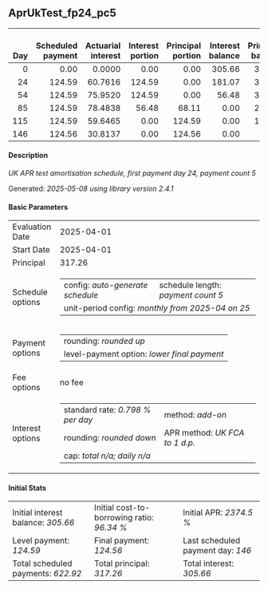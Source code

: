 <h2>AprUkTest_fp24_pc5</h2>
<table>
    <thead style="vertical-align: bottom;">
        <th style="text-align: right;">Day</th>
        <th style="text-align: right;">Scheduled payment</th>
        <th style="text-align: right;">Actuarial interest</th>
        <th style="text-align: right;">Interest portion</th>
        <th style="text-align: right;">Principal portion</th>
        <th style="text-align: right;">Interest balance</th>
        <th style="text-align: right;">Principal balance</th>
        <th style="text-align: right;">Total actuarial interest</th>
        <th style="text-align: right;">Total interest</th>
        <th style="text-align: right;">Total principal</th>
    </thead>
    <tr style="text-align: right;">
        <td class="ci00">0</td>
        <td class="ci01" style="white-space: nowrap;">0.00</td>
        <td class="ci02">0.0000</td>
        <td class="ci03">0.00</td>
        <td class="ci04">0.00</td>
        <td class="ci05">305.66</td>
        <td class="ci06">317.26</td>
        <td class="ci07">0.0000</td>
        <td class="ci08">0.00</td>
        <td class="ci09">0.00</td>
    </tr>
    <tr style="text-align: right;">
        <td class="ci00">24</td>
        <td class="ci01" style="white-space: nowrap;">124.59</td>
        <td class="ci02">60.7616</td>
        <td class="ci03">124.59</td>
        <td class="ci04">0.00</td>
        <td class="ci05">181.07</td>
        <td class="ci06">317.26</td>
        <td class="ci07">60.7616</td>
        <td class="ci08">124.59</td>
        <td class="ci09">0.00</td>
    </tr>
    <tr style="text-align: right;">
        <td class="ci00">54</td>
        <td class="ci01" style="white-space: nowrap;">124.59</td>
        <td class="ci02">75.9520</td>
        <td class="ci03">124.59</td>
        <td class="ci04">0.00</td>
        <td class="ci05">56.48</td>
        <td class="ci06">317.26</td>
        <td class="ci07">136.7137</td>
        <td class="ci08">249.18</td>
        <td class="ci09">0.00</td>
    </tr>
    <tr style="text-align: right;">
        <td class="ci00">85</td>
        <td class="ci01" style="white-space: nowrap;">124.59</td>
        <td class="ci02">78.4838</td>
        <td class="ci03">56.48</td>
        <td class="ci04">68.11</td>
        <td class="ci05">0.00</td>
        <td class="ci06">249.15</td>
        <td class="ci07">215.1975</td>
        <td class="ci08">305.66</td>
        <td class="ci09">68.11</td>
    </tr>
    <tr style="text-align: right;">
        <td class="ci00">115</td>
        <td class="ci01" style="white-space: nowrap;">124.59</td>
        <td class="ci02">59.6465</td>
        <td class="ci03">0.00</td>
        <td class="ci04">124.59</td>
        <td class="ci05">0.00</td>
        <td class="ci06">124.56</td>
        <td class="ci07">274.8440</td>
        <td class="ci08">305.66</td>
        <td class="ci09">192.70</td>
    </tr>
    <tr style="text-align: right;">
        <td class="ci00">146</td>
        <td class="ci01" style="white-space: nowrap;">124.56</td>
        <td class="ci02">30.8137</td>
        <td class="ci03">0.00</td>
        <td class="ci04">124.56</td>
        <td class="ci05">0.00</td>
        <td class="ci06">0.00</td>
        <td class="ci07">305.6576</td>
        <td class="ci08">305.66</td>
        <td class="ci09">317.26</td>
    </tr>
</table>
<h4>Description</h4>
<p><i>UK APR test amortisation schedule, first payment day 24, payment count 5</i></p>
<p>Generated: <i>2025-05-08 using library version 2.4.1</i></p>
<h4>Basic Parameters</h4>
<table>
    <tr>
        <td>Evaluation Date</td>
        <td>2025-04-01</td>
    </tr>
    <tr>
        <td>Start Date</td>
        <td>2025-04-01</td>
    </tr>
    <tr>
        <td>Principal</td>
        <td>317.26</td>
    </tr>
    <tr>
        <td>Schedule options</td>
        <td>
            <table>
                <tr>
                    <td>config: <i>auto-generate schedule</i></td>
                    <td>schedule length: <i><i>payment count</i> 5</i></td>
                </tr>
                <tr>
                    <td colspan="2" style="white-space: nowrap;">unit-period config: <i>monthly from 2025-04 on 25</i></td>
                </tr>
            </table>
        </td>
    </tr>
    <tr>
        <td>Payment options</td>
        <td>
            <table>
                <tr>
                    <td>rounding: <i>rounded up</i></td>
                </tr>
                <tr>
                    <td>level-payment option: <i>lower&nbsp;final&nbsp;payment</i></td>
                </tr>
            </table>
        </td>
    </tr>
    <tr>
        <td>Fee options</td>
        <td>no fee
        </td>
    </tr>
    <tr>
        <td>Interest options</td>
        <td>
            <table>
                <tr>
                    <td>standard rate: <i>0.798 % per day</i></td>
                    <td>method: <i>add-on</i></td>
                </tr>
                <tr>
                    <td>rounding: <i>rounded down</i></td>
                    <td>APR method: <i>UK FCA to 1 d.p.</i></td>
                </tr>
                <tr>
                    <td colspan="2">cap: <i>total <i>n/a</i>; daily <i>n/a</i></td>
                </tr>
            </table>
        </td>
    </tr>
</table>
<h4>Initial Stats</h4>
<table>
    <tr>
        <td>Initial interest balance: <i>305.66</i></td>
        <td>Initial cost-to-borrowing ratio: <i>96.34 %</i></td>
        <td>Initial APR: <i>2374.5 %</i></td>
    </tr>
    <tr>
        <td>Level payment: <i>124.59</i></td>
        <td>Final payment: <i>124.56</i></td>
        <td>Last scheduled payment day: <i>146</i></td>
    </tr>
    <tr>
        <td>Total scheduled payments: <i>622.92</i></td>
        <td>Total principal: <i>317.26</i></td>
        <td>Total interest: <i>305.66</i></td>
    </tr>
</table>